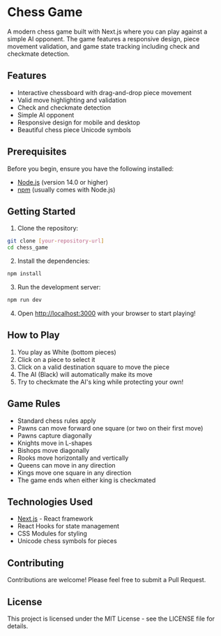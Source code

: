 # Chess Game

A modern chess game built with Next.js where you can play against a simple AI opponent. The game features a responsive design, piece movement validation, and game state tracking including check and checkmate detection.

## Features

- Interactive chessboard with drag-and-drop piece movement
- Valid move highlighting and validation
- Check and checkmate detection
- Simple AI opponent
- Responsive design for mobile and desktop
- Beautiful chess piece Unicode symbols

## Prerequisites

Before you begin, ensure you have the following installed:
- [Node.js](https://nodejs.org/) (version 14.0 or higher)
- [npm](https://www.npmjs.com/) (usually comes with Node.js)

## Getting Started

1. Clone the repository:
```bash
git clone [your-repository-url]
cd chess_game
```

2. Install the dependencies:
```bash
npm install
```

3. Run the development server:
```bash
npm run dev
```

4. Open [http://localhost:3000](http://localhost:3000) with your browser to start playing!

## How to Play

1. You play as White (bottom pieces)
2. Click on a piece to select it
3. Click on a valid destination square to move the piece
4. The AI (Black) will automatically make its move
5. Try to checkmate the AI's king while protecting your own!

## Game Rules

- Standard chess rules apply
- Pawns can move forward one square (or two on their first move)
- Pawns capture diagonally
- Knights move in L-shapes
- Bishops move diagonally
- Rooks move horizontally and vertically
- Queens can move in any direction
- Kings move one square in any direction
- The game ends when either king is checkmated

## Technologies Used

- [Next.js](https://nextjs.org/) - React framework
- React Hooks for state management
- CSS Modules for styling
- Unicode chess symbols for pieces

## Contributing

Contributions are welcome! Please feel free to submit a Pull Request.

## License

This project is licensed under the MIT License - see the LICENSE file for details.

